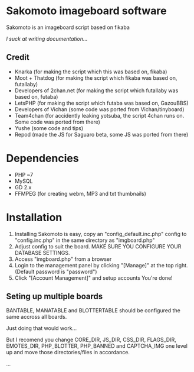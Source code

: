 # Sakomoto imageboard software
Sakomoto is an imageboard script based on fikaba

*I suck at writing documentation...*
## Credit
* Knarka (for making the script which this was based on, fikaba)
* Moot + Thatdog (for making the script which fikaba was based on, futallaby)
* Developers of 2chan.net (for making the script which futallaby was based on, futaba)
* LetsPHP (for making the script which futaba was based on, GazouBBS)
* Developers of Vichan (some code was ported from Vichan/tinyboard)
* Team4chan (for accidently leaking yotsuba, the script 4chan runs on. Some code was ported from there)
* Yushe (some code and tips)
* Repod (made the JS for Saguaro beta, some JS was ported from there)
# Dependencies
* PHP ~7
* MySQL
* GD 2.x
* FFMPEG (for creating webm, MP3 and txt thumbnails)
# Installation
1. Installing Sakomoto is easy, copy an "config_default.inc.php" config to "config.inc.php" in the same directory as "imgboard.php"
2. Adjust config to suit the board. MAKE SURE YOU CONFIGURE YOUR DATABASE SETTINGS.
3. Access "imgboard.php" from a browser
4. Login to the management panel by clicking "[Manage]" at the top right. (Default password is "password")
5. Click "[Account Management]" and setup accounts
You're done!
## Seting up multiple boards
BANTABLE, MANATABLE and BLOTTERTABLE should be configured the same accross all boards.

Just doing that would work...

But I recomend you change CORE_DIR, JS_DIR, CSS_DIR, FLAGS_DIR, EMOTES_DIR, PHP_BLOTTER, PHP_BANNED and CAPTCHA_IMG one level up and move those directories/files in accordance.

...
